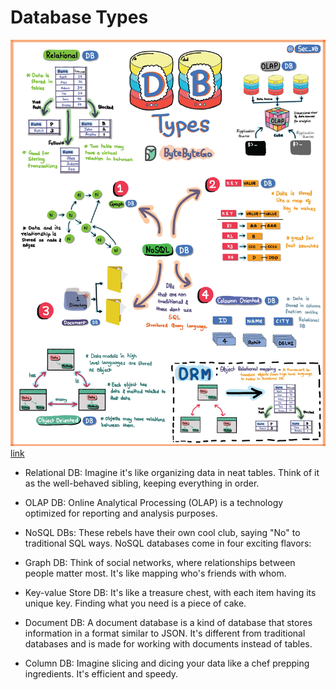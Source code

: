 # Database Types

![Datebase types](database-types.jpeg)
[link](https://twitter.com/alexxubyte/status/1709588912761708727)

- Relational DB: Imagine it's like organizing data in neat tables. Think of it as the well-behaved sibling, keeping everything in order.

- OLAP DB: Online Analytical Processing (OLAP) is a technology optimized for reporting and analysis purposes.

- NoSQL DBs: These rebels have their own cool club, saying "No" to traditional SQL ways. NoSQL databases come in four exciting flavors:

- Graph DB: Think of social networks, where relationships between people matter most. It's like mapping who's friends with whom.

- Key-value Store DB: It's like a treasure chest, with each item having its unique key. Finding what you need is a piece of cake.

- Document DB: A document database is a kind of database that stores information in a format similar to JSON. It's different from traditional databases and is made for working with documents instead of tables.

- Column DB: Imagine slicing and dicing your data like a chef prepping ingredients. It's efficient and speedy.
